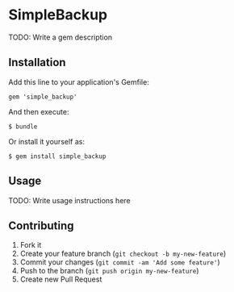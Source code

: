 # SimpleBackup

TODO: Write a gem description

## Installation

Add this line to your application's Gemfile:

    gem 'simple_backup'

And then execute:

    $ bundle

Or install it yourself as:

    $ gem install simple_backup

## Usage

TODO: Write usage instructions here

## Contributing

1. Fork it
2. Create your feature branch (`git checkout -b my-new-feature`)
3. Commit your changes (`git commit -am 'Add some feature'`)
4. Push to the branch (`git push origin my-new-feature`)
5. Create new Pull Request
